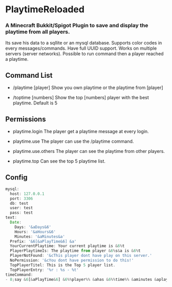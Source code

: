 # PlaytimeReloaded
### A Minecraft Bukkit/Spigot  Plugin to save and display the playtime from all players.
Its save his data to a sqllite or an mysql database. Supports color codes in every messages/commands. Have full UUID support. Works on multiple servers (server networks). Possible to run command then a player reached a playtime.

## Command List

- /playtime [player]
    Show you own playtime or the playtime from [player]

- /toptime [numbers]
    Show the top [numbers] player with the best playtime.
	Default is 5

## Permissions

- playtime.login
The player get a playtime message at every login.

- playtime.use
The player can use the /playtime command.

- playtime.use.others
The player can see the playtime from other players.

- playtime.top
Can see the top 5 playtime list.

## Config


```javascript
mysql:
  host: 127.0.0.1
  port: 3306
  db: test
  user: test
  pass: test
text:
  Date:
    Days: '&aDays&6'
    Hours: '&aHours&6'
    Minutes: '&aMinutes&a'
  Prefix: '&6[&aPlayTime&6] &a'
  YourCurrentPlaytime: Your current playtime is &6%t
  PlayerPlaytimeIs: The playtime from player &6%s&a is &6%t
  PlayerNotFound: '&cThis player dont have play on this server.'
  NoPermission: '&cYou dont have permission to do this!'
  TopPlayerTitel: This is the Top 5 player list.
  TopPlayerEntry: '%r : %s - %t'
timeCommand:
- 8;say &6[&aPlayTime&6] &6%%player%% &ahas &6%%time%% &aminutes &aplayed.
```



